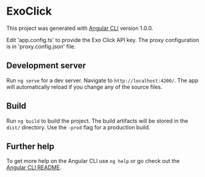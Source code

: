 # ExoClick

This project was generated with [Angular CLI](https://github.com/angular/angular-cli) version 1.0.0.

Edit 'app.config.ts' to provide the Exo Click API key.
The proxy configuration is in 'proxy.config.json' file.

## Development server

Run `ng serve` for a dev server. Navigate to `http://localhost:4200/`. The app will automatically reload if you change any of the source files.

## Build

Run `ng build` to build the project. The build artifacts will be stored in the `dist/` directory. Use the `-prod` flag for a production build.

## Further help

To get more help on the Angular CLI use `ng help` or go check out the [Angular CLI README](https://github.com/angular/angular-cli/blob/master/README.md).

